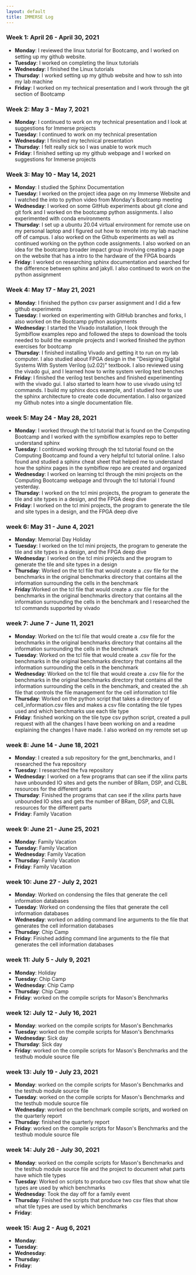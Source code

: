 ```yaml
---
layout: default
title: IMMERSE Log
---
```


### Week 1: April 26 - April 30, 2021

* **Monday**: I reviewed the linux tutorial for Bootcamp, and I worked on setting up my 
	      github website.
* **Tuesday**: I worked on completing the linux tutorials
* **Wednesday**: I finished the Linux tutorials 
* **Thursday**: I worked setting up my github website and how to ssh into my lab machine
* **Friday**: I worked on my technical presentation and I work through the git section of Bootcamp

### Week 2: May 3 - May 7, 2021

* **Monday**: I continued to work on my technical presentation and I look at suggestions for Immerse projects
* **Tuesday**: I continued to work on my technical presentation
* **Wednesday**: I finished my technical presentation 
* **Thursday**: I felt really sick so I was unable to work much
* **Friday**: I finished setting up my github webpage and I worked on suggestions for Immerse projects

### Week 3: May 10 - May 14, 2021

* **Monday**: I studied the Sphinx Documentation
* **Tuesday**: I worked on the project idea page on my Immerse Website and I watched the into to python video from Monday's Bootcamp meeting
* **Wednesday**: I worked on some GitHub experiments about git clone and git fork and I worked on the bootcamp python assignments. I also experimented with conda environments
* **Thursday**: I set up a ubuntu 20.04 virtual environment for remote use on my personal laptop and I figured out how to remote into my lab machine off of campus. I also worked on the Github experiments as well as continued working on the python code assignments. I also worked on an idea for the bootcamp broader impact group involving creating a page on the website that has a intro to the hardware of the FPGA boards
* **Friday**: I worked on researching sphinx documentation and searched for the difference between sphinx and jakyll. I also continued to work on the python assignment

### Week 4: May 17 - May 21, 2021

* **Monday**: I finished the python csv parser assignment and I did a few github experiments
* **Tuesday**: I worked on experimenting with GitHub branches and forks, I also worked on the Bootcamp python assignments
* **Wednesday**: I started the Vivado installation, I look through the Symbiflow examples repo and followed the steps to download the tools needed to build the example projects and I worked finished the python exercises for bootcamp
* **Thursday**: I finished installing Vivado and getting it to run on my lab computer. I also studied about FPGA design in the "Designing Digital Systems With System Verilog (u2.02)" textbook. I also reviewed using the vivado gui, and I learned how to write system verilog test benches
* **Friday**: I finished the verilog test benches and finished experimenting with the vivado gui. I also started to learn how to use vivado using tcl commands. I build my sphinx docs example, and I studied how to use the sphinx architecture to create code documentation. I also organized my Github notes into a single documentation file.

### week 5: May 24 - May 28, 2021

* **Monday**: I worked through the tcl tutorial that is found on the Computing Bootcamp and I worked with the symbiflow examples repo to better understand sphinx
* **Tuesday**: I continued working through the tcl tutorial found on the Computing Bootcamp and found a very helpful tcl tutorial online. I also found and studied a sphinx cheat sheet that helped me to understand how the sphinx pages in the symbiflow repo are created and organized
* **Wednesday**: I worked on learning tcl through the mini projects on the Computing Bootcamp webpage and through the tcl tutorial I found yesterday.
* **Thursday**: I worked on the tcl mini projects, the program to generate the tile and site types in a design, and the FPGA deep dive
* **Friday**: I worked on the tcl mini projects, the program to generate the tile and site types in a design, and the FPGA deep dive

### week 6: May 31 - June 4, 2021

* **Monday**: Memorial Day Holiday
* **Tuesday**: I worked on the tcl mini projects, the program to generate the tile and site types in a design, and the FPGA deep dive
* **Wednesday**: I worked on the tcl mini projects and the program to generate the tile and site types in a design
* **Thursday**: Worked on the tcl file that would create a .csv file for the benchmarks in the original benchmarks directory that contains all the information surrounding the cells in the benchmark
* **Friday**:Worked on the tcl file that would create a .csv file for the benchmarks in the original benchmarks directory that contains all the information surrounding the cells in the benchmark and I researched the tcl commands supported by vivado

### week 7: June 7 - June 11, 2021

* **Monday**: Worked on the tcl file that would create a .csv file for the benchmarks in the original benchmarks directory that contains all the information surrounding the cells in the benchmark
* **Tuesday**: Worked on the tcl file that would create a .csv file for the benchmarks in the original benchmarks directory that contains all the information surrounding the cells in the benchmark
* **Wednesday**: Worked on the tcl file that would create a .csv file for the benchmarks in the original benchmarks directory that contains all the information surrounding the cells in the benchmark, and created the .sh file that controls the file management for the cell information tcl file
* **Thursday**: Worked on the python script that takes a directory of cell_information.csv files and makes a csv file contating the tile types used and which benchmarks use each tile type
* **Friday**: finished working on the tile type csv python script, created a pull request with all the changes I have been working on and a readme explaining the changes I have made. I also worked on my remote set up

### week 8: June 14 - June 18, 2021

* **Monday**: I created a sub repository for the gmt_benchmarks, and I researched the fva repository
* **Tuesday**: I researched the fva repository
* **Wednesday**: I worked on a few programs that can see if the xilinx parts have unbounded IO sites and gets the number of BRam, DSP, and CLBL resources for the different parts
* **Thursday**: Finished the programs that can see if the xilinx parts have unbounded IO sites and gets the number of BRam, DSP, and CLBL resources for the different parts
* **Friday**: Family Vacation

### week 9: June 21 - June 25, 2021

* **Monday**: Family Vacation
* **Tuesday**: Family Vacation
* **Wednesday**: Family Vacation
* **Thursday**: Family Vacation
* **Friday**: Family Vacation

### week 10: June 27 - July 2, 2021

* **Monday**: Worked on condensing the files that generate the cell information databases
* **Tuesday**:  Worked on condensing the files that generate the cell information databases
* **Wednesday**: worked on adding command line arguments to the file that generates the cell information databases
* **Thursday**: Chip Camp
* **Friday**: Finished adding command line arguments to the file that generates the cell information databases

### week 11: July 5 - July 9, 2021

* **Monday**: Holiday
* **Tuesday**: Chip Camp
* **Wednesday**: Chip Camp
* **Thursday**: Chip Camp
* **Friday**: worked on the compile scripts for Mason's Benchmarks

### week 12: July 12 - July 16, 2021

* **Monday**: worked on the compile scripts for Mason's Benchmarks
* **Tuesday**: worked on the compile scripts for Mason's Benchmarks
* **Wednesday**: Sick day
* **Thursday**: Sick day
* **Friday**: worked on the compile scripts for Mason's Benchmarks and the testhub module source file

### week 13: July 19 - July 23, 2021

* **Monday**: worked on the compile scripts for Mason's Benchmarks and the testhub module source file
* **Tuesday**: worked on the compile scripts for Mason's Benchmarks and the testhub module source file
* **Wednesday**: worked on the benchmark compile scripts, and worked on the quarterly report
* **Thursday**: finished the quarterly report
* **Friday**: worked on the compile scripts for Mason's Benchmarks and the testhub module source file

### week 14: July 26 - July 30, 2021

* **Monday**: worked on the compile scripts for Mason's Benchmarks and the testhub module source file and the project to document what parts have which tile types
* **Tuesday**: Worked on scripts to produce two csv files that show what tile types are used by which benchmarks
* **Wednesday**: Took the day off for a family event
* **Thursday**: Finished the scripts that produce two csv files that show what tile types are used by which benchmarks
* **Friday**:

### week 15: Aug 2 - Aug 6, 2021

* **Monday**:
* **Tuesday**:
* **Wednesday**:
* **Thursday**:
* **Friday**: